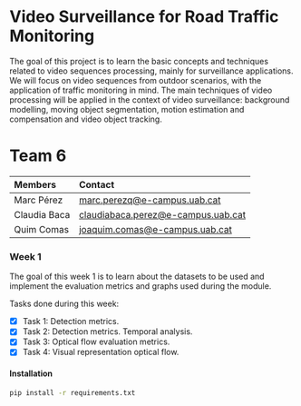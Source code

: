 # Video Surveillance for Road Traffic Monitoring

The goal of this project is to learn the basic concepts and techniques related to video sequences processing, mainly for surveillance applications. We will focus on video sequences from outdoor scenarios, with the application of traffic monitoring in mind. The main techniques of video processing will be applied in the context of video surveillance: background modelling, moving object segmentation, motion estimation and compensation and video object tracking.


# Team 6 

| Members | Contact |
| :---         |   :---    | 
| Marc Pérez   | marc.perezq@e-campus.uab.cat | 
| Claudia Baca    | claudiabaca.perez@e-campus.uab.cat  |
| Quim Comas    | joaquim.comas@e-campus.uab.cat  |



### Week 1

The goal of this week 1 is to learn about the datasets to be used and implement the evaluation metrics and graphs used during the module.

Tasks done during this week:

- [x] Task 1: Detection metrics.
- [x] Task 2: Detection metrics. Temporal analysis.
- [x] Task 3: Optical flow evaluation metrics.
- [x] Task 4: Visual representation optical flow.

#### Installation

```bash
pip install -r requirements.txt
```




